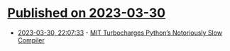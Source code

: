 # [Published on 2023-03-30](index.md)

* [2023-03-30, 22:07:33](https://lobste.rs/s/kldc1b/mit_turbocharges_python_s_notoriously) - [MIT Turbocharges Python’s Notoriously Slow Compiler](https://spectrum.ieee.org/python-compiler)
